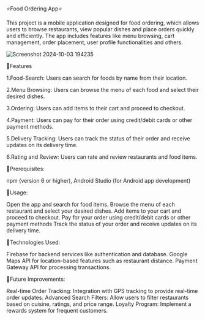 ⭐Food Ordering App⭐


This project is a mobile application designed for food ordering, which allows users to browse restaurants, view popular dishes and place orders quickly and efficiently.
The app includes features like menu browsing, cart management, order placement, user profile functionalities and others.



![Screenshot 2024-10-03 194235](https://github.com/user-attachments/assets/7c1c9850-264a-43f6-b184-88ac06f91bc9)


🔸Features

1.Food-Search: Users can search for foods by name from their location.

2.Menu Browsing: Users can browse the menu of each food and select their desired dishes.

3.Ordering: Users can add items to their cart and proceed to checkout.

4.Payment: Users can pay for their order using credit/debit cards or other payment methods.

5.Delivery Tracking: Users can track the status of their order and receive updates on its delivery time.

6.Rating and Review: Users can rate and review restaurants and food items.


🔸Prerequisites:


npm (version 6 or higher),
Android Studio (for Android app development)

🔸Usage:

Open the app and search for food items.
Browse the menu of each restaurant and select your desired dishes.
Add items to your cart and proceed to checkout.
Pay for your order using credit/debit cards or other payment methods
Track the status of your order and receive updates on its delivery time.


🔸Technologies Used:

Firebase for backend services like authentication and database.
Google Maps API for location-based features such as restaurant distance.
Payment Gateway API for processing transactions.

🔸Future Improvements:

Real-time Order Tracking: Integration with GPS tracking to provide real-time order updates.
Advanced Search Filters: Allow users to filter restaurants based on cuisine, ratings, and price range.
Loyalty Program: Implement a rewards system for frequent customers.
